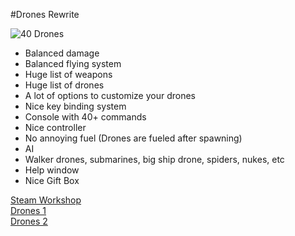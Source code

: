 #Drones Rewrite

![40 Drones](http://imgur.com/jfNLLsv.png)

* Balanced damage
* Balanced flying system
* Huge list of weapons
* Huge list of drones
* A lot of options to customize your drones
* Nice key binding system
* Console with 40+ commands
* Nice controller
* No annoying fuel (Drones are fueled after spawning)
* AI
* Walker drones, submarines, big ship drone, spiders, nukes, etc
* Help window
* Nice Gift Box

[Steam Workshop](http://steamcommunity.com/sharedfiles/filedetails/?id=669642096)<br>
[Drones 1](https://steamcommunity.com/sharedfiles/filedetails/?id=429126576)<br>
[Drones 2](https://steamcommunity.com/sharedfiles/filedetails/?id=497536995)




